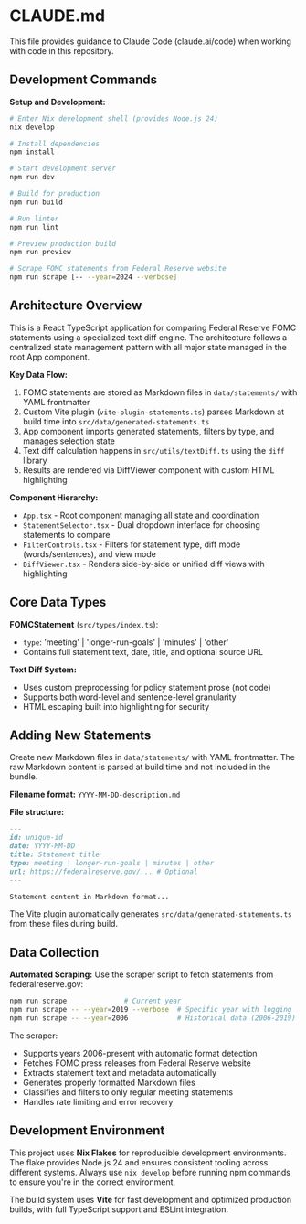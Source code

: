 # CLAUDE.md

This file provides guidance to Claude Code (claude.ai/code) when working with code in this repository.

## Development Commands

**Setup and Development:**
```bash
# Enter Nix development shell (provides Node.js 24)
nix develop

# Install dependencies
npm install

# Start development server
npm run dev

# Build for production
npm run build

# Run linter
npm run lint

# Preview production build
npm run preview

# Scrape FOMC statements from Federal Reserve website
npm run scrape [-- --year=2024 --verbose]
```

## Architecture Overview

This is a React TypeScript application for comparing Federal Reserve FOMC statements using a specialized text diff engine. The architecture follows a centralized state management pattern with all major state managed in the root App component.

**Key Data Flow:**
1. FOMC statements are stored as Markdown files in `data/statements/` with YAML frontmatter
2. Custom Vite plugin (`vite-plugin-statements.ts`) parses Markdown at build time into `src/data/generated-statements.ts`
3. App component imports generated statements, filters by type, and manages selection state
4. Text diff calculation happens in `src/utils/textDiff.ts` using the `diff` library
5. Results are rendered via DiffViewer component with custom HTML highlighting

**Component Hierarchy:**
- `App.tsx` - Root component managing all state and coordination
- `StatementSelector.tsx` - Dual dropdown interface for choosing statements to compare
- `FilterControls.tsx` - Filters for statement type, diff mode (words/sentences), and view mode
- `DiffViewer.tsx` - Renders side-by-side or unified diff views with highlighting

## Core Data Types

**FOMCStatement** (`src/types/index.ts`):
- `type`: 'meeting' | 'longer-run-goals' | 'minutes' | 'other'
- Contains full statement text, date, title, and optional source URL

**Text Diff System:**
- Uses custom preprocessing for policy statement prose (not code)
- Supports both word-level and sentence-level granularity
- HTML escaping built into highlighting for security

## Adding New Statements

Create new Markdown files in `data/statements/` with YAML frontmatter. The raw Markdown content is parsed at build time and not included in the bundle.

**Filename format:** `YYYY-MM-DD-description.md`

**File structure:**
```markdown
---
id: unique-id
date: YYYY-MM-DD
title: Statement title
type: meeting | longer-run-goals | minutes | other
url: https://federalreserve.gov/... # Optional
---

Statement content in Markdown format...
```

The Vite plugin automatically generates `src/data/generated-statements.ts` from these files during build.

## Data Collection

**Automated Scraping:**
Use the scraper script to fetch statements from federalreserve.gov:
```bash
npm run scrape              # Current year
npm run scrape -- --year=2019 --verbose  # Specific year with logging
npm run scrape -- --year=2006            # Historical data (2006-2019)
```

The scraper:
- Supports years 2006-present with automatic format detection
- Fetches FOMC press releases from Federal Reserve website  
- Extracts statement text and metadata automatically
- Generates properly formatted Markdown files
- Classifies and filters to only regular meeting statements
- Handles rate limiting and error recovery

## Development Environment

This project uses **Nix Flakes** for reproducible development environments. The flake provides Node.js 24 and ensures consistent tooling across different systems. Always use `nix develop` before running npm commands to ensure you're in the correct environment.

The build system uses **Vite** for fast development and optimized production builds, with full TypeScript support and ESLint integration.